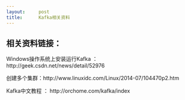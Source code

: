 ```yaml
---
layout:     post
title:      Kafka相关资料
---
```

<div id="article_content" class="article_content clearfix csdn-tracking-statistics" data-pid="blog" data-mod="popu_307" data-dsm="post">
								            <link rel="stylesheet" href="https://csdnimg.cn/release/phoenix/template/css/ck_htmledit_views-f76675cdea.css">
						<div class="htmledit_views" id="content_views">
                <div class="iteye-blog-content-contain" style="font-size:14px;">
<h2>相关资料链接：</h2>
<p>Windows操作系统上安装运行Kafka ： http://geek.csdn.net/news/detail/52976</p>
<p>创建多个集群：http://www.linuxidc.com/Linux/2014-07/104470p2.htm</p>
<p>Kafka中文教程 ： http://orchome.com/kafka/index</p>
</div>            </div>
                </div>